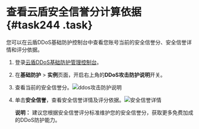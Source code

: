 # 查看云盾安全信誉分计算依据 {#task244 .task}

您可以在云盾DDoS基础防护控制台中查看您账号当前的安全信誉分、安全信誉详情和评分依据。

1.  登录[云盾DDoS基础防护管理控制台](https://yundun.console.aliyun.com/?p=ddosnext)。
2.  在**基础防护** \> **实例**页面，开启右上角的**DDoS攻击防护说明**开关。
3.  查看当前的安全信誉分。![ddos攻击防护说明](http://static-aliyun-doc.oss-cn-hangzhou.aliyuncs.com/assets/img/79455/156738911134178_zh-CN.png)


4.  单击**安全信誉**，查看安全信誉详情及评分依据。![安全信誉详情](http://static-aliyun-doc.oss-cn-hangzhou.aliyuncs.com/assets/img/79455/156738911234133_zh-CN.png)

 

    **说明：** 建议您根据安全信誉评分标准维护您的安全信誉分，获取更多免费加成的DDoS防护能力。


